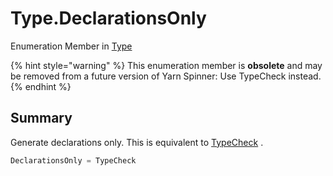 # Type.DeclarationsOnly

Enumeration Member in [Type](/docs/api/csharp/yarn.compiler.compilationjob.type.md)

{% hint style="warning" %}
This enumeration member is <b>obsolete</b> and may be removed from a future version of Yarn Spinner: Use TypeCheck instead.
{% endhint %}

## Summary

Generate declarations only. This is equivalent to  <a href="yarn.compiler.compilationjob.type.typecheck.md">TypeCheck</a> .

```csharp
DeclarationsOnly = TypeCheck
```


